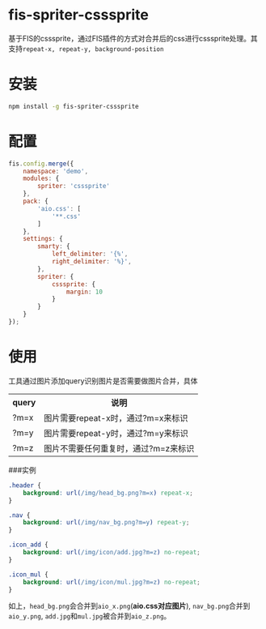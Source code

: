 fis-spriter-csssprite
=====================
基于FIS的csssprite，通过FIS插件的方式对合并后的css进行csssprite处理。其支持`repeat-x, repeat-y, background-position`

安装
==

```bash
npm install -g fis-spriter-csssprite
```

配置
==

```javascript
fis.config.merge({
    namespace: 'demo',
    modules: {
        spriter: 'csssprite' 
    },
    pack: {
        'aio.css': [
            '**.css'
        ]
    },
    settings: {
        smarty: {
            left_delimiter: '{%',
            right_delimiter: '%}',
        },
        spriter: {
            csssprite: {
                margin: 10
            }
        }
    }
});

```

使用
==
工具通过图片添加query识别图片是否需要做图片合并，具体

<table>
    <tr>
        <th>query</th>
        <th>说明</th>
    </tr>
    <tr>
        <td>?m=x</td>
        <td>图片需要repeat-x时，通过?m=x来标识</td>
    </tr>
    <tr>
        <td>?m=y</td>
        <td>图片需要repeat-y时，通过?m=y来标识</td>
    </tr>
    <tr>
        <td>?m=z</td>
        <td>图片不需要任何重复时，通过?m=z来标识</td>
    </tr>
</table>

###实例

```css
.header {
    background: url(/img/head_bg.png?m=x) repeat-x;
}

.nav {
    background: url(/img/nav_bg.png?m=y) repeat-y;
}

.icon_add {
    background: url(/img/icon/add.jpg?m=z) no-repeat;
}

.icon_mul {
    background: url(/img/icon/mul.jpg?m=z) no-repeat;
}
```
如上，`head_bg.png`会合并到`aio_x.png`(**aio.css对应图片**), `nav_bg.png`合并到`aio_y.png`, `add.jpg`和`mul.jpg`被合并到`aio_z.png`。
